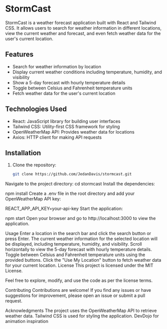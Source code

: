 # StormCast

StormCast is a weather forecast application built with React and Tailwind CSS. It allows users to search for weather information in different locations, view the current weather and forecast, and even fetch weather data for the user's current location.

## Features

- Search for weather information by location
- Display current weather conditions including temperature, humidity, and visibility
- Show a 5-day forecast with hourly temperature details
- Toggle between Celsius and Fahrenheit temperature units
- Fetch weather data for the user's current location

## Technologies Used

- React: JavaScript library for building user interfaces
- Tailwind CSS: Utility-first CSS framework for styling
- OpenWeatherMap API: Provides weather data for locations
- Axios: HTTP client for making API requests

## Installation

1. Clone the repository:

   ```bash
   git clone https://github.com/JedanDavis/stormcast.git
Navigate to the project directory:
cd stormcast
Install the dependencies:

npm install
Create a .env file in the root directory and add your OpenWeatherMap API key:


REACT_APP_API_KEY=your-api-key
Start the application:

npm start
Open your browser and go to http://localhost:3000 to view the application.

Usage
Enter a location in the search bar and click the search button or press Enter.
The current weather information for the selected location will be displayed, including temperature, humidity, and visibility.
Scroll horizontally to view the 5-day forecast with hourly temperature details.
Toggle between Celsius and Fahrenheit temperature units using the provided buttons.
Click the "Use My Location" button to fetch weather data for your current location.
License
This project is licensed under the MIT License.

Feel free to explore, modify, and use the code as per the license terms.

Contributing
Contributions are welcome! If you find any issues or have suggestions for improvement, please open an issue or submit a pull request.

Acknowledgments
The project uses the OpenWeatherMap API to retrieve weather data.
Tailwind CSS is used for styling the application.
DevDojo for animation inspiration

